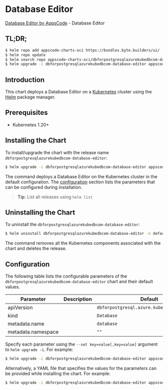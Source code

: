 # Database Editor

[Database Editor by AppsCode](https://byte.builders) - Database Editor

## TL;DR;

```bash
$ helm repo add appscode-charts-oci https://bundles.byte.builders/ui/
$ helm repo update
$ helm search repo appscode-charts-oci/dbforpostgresqlazurekubedbcom-database-editor --version=v0.4.20
$ helm upgrade -i dbforpostgresqlazurekubedbcom-database-editor appscode-charts-oci/dbforpostgresqlazurekubedbcom-database-editor -n default --create-namespace --version=v0.4.20
```

## Introduction

This chart deploys a Database Editor on a [Kubernetes](http://kubernetes.io) cluster using the [Helm](https://helm.sh) package manager.

## Prerequisites

- Kubernetes 1.20+

## Installing the Chart

To install/upgrade the chart with the release name `dbforpostgresqlazurekubedbcom-database-editor`:

```bash
$ helm upgrade -i dbforpostgresqlazurekubedbcom-database-editor appscode-charts-oci/dbforpostgresqlazurekubedbcom-database-editor -n default --create-namespace --version=v0.4.20
```

The command deploys a Database Editor on the Kubernetes cluster in the default configuration. The [configuration](#configuration) section lists the parameters that can be configured during installation.

> **Tip**: List all releases using `helm list`

## Uninstalling the Chart

To uninstall the `dbforpostgresqlazurekubedbcom-database-editor`:

```bash
$ helm uninstall dbforpostgresqlazurekubedbcom-database-editor -n default
```

The command removes all the Kubernetes components associated with the chart and deletes the release.

## Configuration

The following table lists the configurable parameters of the `dbforpostgresqlazurekubedbcom-database-editor` chart and their default values.

|     Parameter      | Description |                        Default                         |
|--------------------|-------------|--------------------------------------------------------|
| apiVersion         |             | <code>dbforpostgresql.azure.kubedb.com/v1alpha1</code> |
| kind               |             | <code>Database</code>                                  |
| metadata.name      |             | <code>database</code>                                  |
| metadata.namespace |             | <code>""</code>                                        |


Specify each parameter using the `--set key=value[,key=value]` argument to `helm upgrade -i`. For example:

```bash
$ helm upgrade -i dbforpostgresqlazurekubedbcom-database-editor appscode-charts-oci/dbforpostgresqlazurekubedbcom-database-editor -n default --create-namespace --version=v0.4.20 --set apiVersion=dbforpostgresql.azure.kubedb.com/v1alpha1
```

Alternatively, a YAML file that specifies the values for the parameters can be provided while
installing the chart. For example:

```bash
$ helm upgrade -i dbforpostgresqlazurekubedbcom-database-editor appscode-charts-oci/dbforpostgresqlazurekubedbcom-database-editor -n default --create-namespace --version=v0.4.20 --values values.yaml
```
